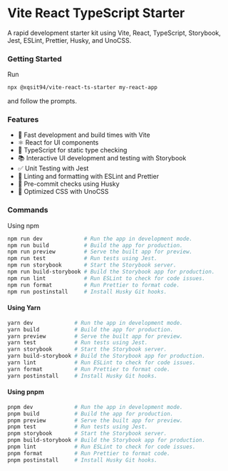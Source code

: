 # Vite React TypeScript Starter

A rapid development starter kit using Vite, React, TypeScript, Storybook, Jest, ESLint, Prettier, Husky, and UnoCSS.

### Getting Started

Run

```bash
npx @xqsit94/vite-react-ts-starter my-react-app
```

and follow the prompts.

### Features

- 🚀 Fast development and build times with Vite
- ⚛️ React for UI components
- 🦋 TypeScript for static type checking
- 📚 Interactive UI development and testing with Storybook
- ✅ Unit Testing with Jest
- 🧹 Linting and formatting with ESLint and Prettier
- 🐶 Pre-commit checks using Husky
- 🎨 Optimized CSS with UnoCSS

### Commands

Using npm

```bash
npm run dev             # Run the app in development mode.
npm run build           # Build the app for production.
npm run preview         # Serve the built app for preview.
npm run test            # Run tests using Jest.
npm run storybook       # Start the Storybook server.
npm run build-storybook # Build the Storybook app for production.
npm run lint            # Run ESLint to check for code issues.
npm run format          # Run Prettier to format code.
npm run postinstall     # Install Husky Git hooks.
```

#### Using Yarn

```bash
yarn dev             # Run the app in development mode.
yarn build           # Build the app for production.
yarn preview         # Serve the built app for preview.
yarn test            # Run tests using Jest.
yarn storybook       # Start the Storybook server.
yarn build-storybook # Build the Storybook app for production.
yarn lint            # Run ESLint to check for code issues.
yarn format          # Run Prettier to format code.
yarn postinstall     # Install Husky Git hooks.
```

#### Using pnpm

```bash
pnpm dev             # Run the app in development mode.
pnpm build           # Build the app for production.
pnpm preview         # Serve the built app for preview.
pnpm test            # Run tests using Jest.
pnpm storybook       # Start the Storybook server.
pnpm build-storybook # Build the Storybook app for production.
pnpm lint            # Run ESLint to check for code issues.
pnpm format          # Run Prettier to format code.
pnpm postinstall     # Install Husky Git hooks.
```
